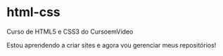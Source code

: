 # html-css
Curso de HTML5  e CSS3 do CursoemVideo

Estou aprendendo a criar sites e agora vou gerenciar meus repositórios!
